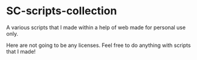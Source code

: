 # SC-scripts-collection
A various scripts that I made within a help of web made for personal use only.

Here are not going to be any licenses. Feel free to do anything with scripts that I made!
